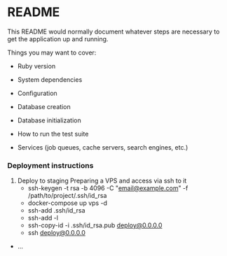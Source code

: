 # README

This README would normally document whatever steps are necessary to get the
application up and running.

Things you may want to cover:

* Ruby version

* System dependencies

* Configuration

* Database creation

* Database initialization

* How to run the test suite

* Services (job queues, cache servers, search engines, etc.)

### Deployment instructions
  1. Deploy to staging
     Preparing a VPS and access via ssh to it
     - ssh-keygen -t rsa -b 4096 -C "email@example.com" -f /path/to/project/.ssh/id_rsa
     - docker-compose up vps -d
     - ssh-add .ssh/id_rsa
     - ssh-add -l
     - ssh-copy-id -i .ssh/id_rsa.pub deploy@0.0.0.0
     - ssh deploy@0.0.0.0
* ...
